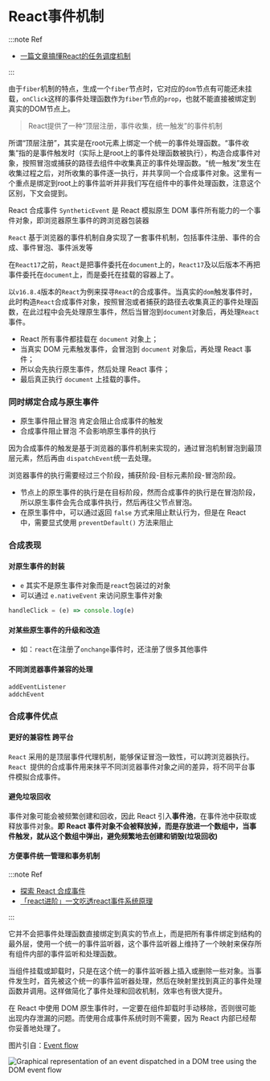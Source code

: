 # React事件机制

:::note Ref

- [一篇文章搞懂React的任务调度机制](https://github.com/neroneroffy/react-source-code-debug/blob/master/docs/调度机制/Scheduler.md)

:::

由于`fiber`机制的特点，生成一个`fiber`节点时，它对应的`dom`节点有可能还未挂载，`onClick`这样的事件处理函数作为`fiber`节点的`prop`，也就不能直接被绑定到真实的DOM节点上。

> React提供了一种“顶层注册，事件收集，统一触发”的事件机制

所谓“顶层注册”，其实是在root元素上绑定一个统一的事件处理函数。“事件收集”指的是事件触发时（实际上是root上的事件处理函数被执行），构造合成事件对象，按照冒泡或捕获的路径去组件中收集真正的事件处理函数。“统一触发”发生在收集过程之后，对所收集的事件逐一执行，并共享同一个合成事件对象。这里有一个重点是绑定到root上的事件监听并非我们写在组件中的事件处理函数，注意这个区别，下文会提到。

React 合成事件 `SyntheticEvent` 是 React 模拟原生 DOM 事件所有能力的一个事件对象，即浏览器原生事件的跨浏览器包装器

`React` 基于浏览器的事件机制自身实现了一套事件机制，包括事件注册、事件的合成、事件冒泡、事件派发等

在`React17`之前，`React`是把事件委托在`document`上的，`React17`及以后版本不再把事件委托在`document`上，而是委托在挂载的容器上了。

以`v16.8.4`版本的`React`为例来探寻`React`的合成事件。当真实的`dom`触发事件时，此时构造`React`合成事件对象，按照冒泡或者捕获的路径去收集真正的事件处理函数，在此过程中会先处理原生事件，然后当冒泡到`document`对象后，再处理`React`事件。

- React 所有事件都挂载在 `document` 对象上；
- 当真实 DOM 元素触发事件，会冒泡到 `document` 对象后，再处理 React 事件；
- 所以会先执行原生事件，然后处理 React 事件；
- 最后真正执行 `document` 上挂载的事件。

### 同时绑定合成与原生事件

- 原生事件阻止冒泡 肯定会阻止合成事件的触发
- 合成事件阻止冒泡 不会影响原生事件的执行

因为合成事件的触发是基于浏览器的事件机制来实现的，通过冒泡机制冒泡到最顶层元素，然后再由 `dispatchEvent`统一去处理。

浏览器事件的执行需要经过三个阶段，捕获阶段-目标元素阶段-冒泡阶段。

- 节点上的原生事件的执行是在目标阶段，然而合成事件的执行是在冒泡阶段，所以原生事件会先合成事件执行，然后再往父节点冒泡。
- 在原生事件中，可以通过返回 `false` 方式来阻止默认行为，但是在 React 中，需要显式使用 `preventDefault()` 方法来阻止

### 合成表现

#### 对原生事件的封装

- `e` 其实不是原生事件对象而是`react`包装过的对象
- 可以通过 `e.nativeEvent` 来访问原生事件对象

```js
handleClick = (e) => console.log(e)
```

#### 对某些原生事件的升级和改造

- 如：`react`在注册了`onchange`事件时，还注册了很多其他事件

#### 不同浏览器事件兼容的处理

```js
addEventListener
addchEvent
```

### 合成事件优点

#### 更好的兼容性 跨平台

`React` 采用的是顶层事件代理机制，能够保证冒泡一致性，可以跨浏览器执行。`React `提供的合成事件用来抹平不同浏览器事件对象之间的差异，将不同平台事件模拟合成事件。

#### 避免垃圾回收

事件对象可能会被频繁创建和回收，因此 React 引入**事件池**，在事件池中获取或释放事件对象。**即 React 事件对象不会被释放掉，而是存放进一个数组中，当事件触发，就从这个数组中弹出，避免频繁地去创建和销毁(垃圾回收)**

#### 方便事件统一管理和事务机制

:::note Ref

- [探索 React 合成事件](https://juejin.cn/post/6897911576053940231)
- [「react进阶」一文吃透react事件系统原理](https://juejin.cn/post/6955636911214067720#comment)

:::

它并不会把事件处理函数直接绑定到真实的节点上，而是把所有事件绑定到结构的最外层，使用一个统一的事件监听器，这个事件监听器上维持了一个映射来保存所有组件内部的事件监听和处理函数。

当组件挂载或卸载时，只是在这个统一的事件监听器上插入或删除一些对象。当事件发生时，首先被这个统一的事件监听器处理，然后在映射里找到真正的事件处理函数并调用。这样做简化了事件处理和回收机制，效率也有很大提升。

在 React 中使用 DOM 原生事件时，一定要在组件卸载时手动移除，否则很可能出现内存泄漏的问题。而使用合成事件系统时则不需要，因为 React 内部已经帮你妥善地处理了。

图片引自：[Event flow](https://link.juejin.cn/?target=https%3A%2F%2Fwww.w3.org%2FTR%2FDOM-Level-3-Events%2F%23event-flow)

![Graphical representation of an event dispatched in a DOM tree using the DOM event flow](https://cdn.jsdelivr.net/gh/honjaychang/bp/fe/20211011110137.svg)

## 
